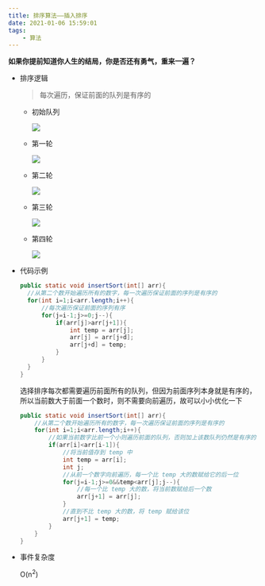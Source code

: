 ```yaml
---
title: 排序算法——插入排序
date: 2021-01-06 15:59:01
tags:
    - 算法
---
```

**如果你提前知道你人生的结局，你是否还有勇气，重来一遍？**
<!--more-->
- 排序逻辑

  > 每次遍历，保证前面的队列是有序的

  - 初始队列

    ![](https://gitee.com/buxiaoxing/image-bed/raw/master/img/1747833-20200720210541722-57793447.png)

  - 第一轮

    ![](https://gitee.com/buxiaoxing/image-bed/raw/master/img/1747833-20200720212112894-1204380124.png)

  - 第二轮

    ![](https://gitee.com/buxiaoxing/image-bed/raw/master/img/1747833-20200720212131322-742312024.png)



  - 第三轮

    ![](https://gitee.com/buxiaoxing/image-bed/raw/master/img/1747833-20200720212146978-1179690681.png)

  - 第四轮

    ![](https://gitee.com/buxiaoxing/image-bed/raw/master/img/1747833-20200720212200986-69558690.png)

- 代码示例

  ```java
  public static void insertSort(int[] arr){
    //从第二个数开始遍历所有的数字，每一次遍历保证前面的序列是有序的
    for(int i=1;i<arr.length;i++){
        //每次遍历保证前面的序列有序
        for(j=i-1;j>=0;j--){
            if(arr[j]>arr[j+1]){
                int temp = arr[j];
                arr[j] = arr[j+d];
                arr[j+d] = temp;
            }
        }
    }
  }
  ```

  选择排序每次都需要遍历前面所有的队列，但因为前面序列本身就是有序的，所以当前数大于前面一个数时，则不需要向前遍历，故可以小小优化一下

  ```java
  public static void insertSort(int[] arr){
      //从第二个数开始遍历所有的数字，每一次遍历保证前面的序列是有序的
      for(int i=1;i<arr.length;i++){
          //如果当前数字比前一个小则遍历前面的队列，否则加上该数队列仍然是有序的
          if(arr[i]<arr[i-1]){
              //将当前值存到 temp 中
              int temp = arr[i];
              int j;
              //从前一个数字向前遍历，每一个比 temp 大的数赋给它的后一位
              for(j=i-1;j>=0&&temp<arr[j];j--){
                  //每一个比 temp 大的数，将当前数赋给后一个数
                  arr[j+1] = arr[j];
              }
              //直到不比 temp 大的数，将 temp 赋给该位
              arr[j+1] = temp;
          }
      }
  }
  ```

  

- 事件复杂度

  O(n<sup>2</sup>)
